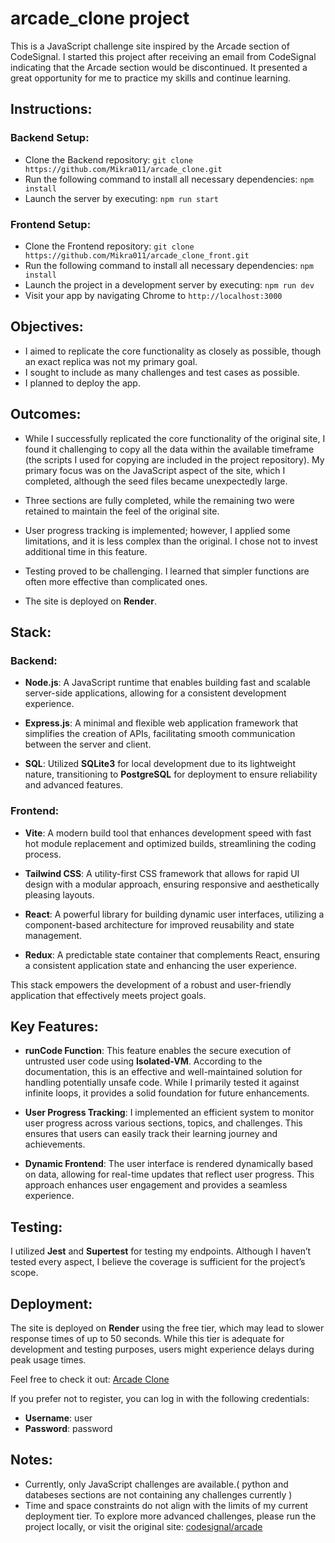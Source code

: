 # arcade_clone project

This is a JavaScript challenge site inspired by the Arcade section of CodeSignal. I started this project after receiving an email from CodeSignal indicating that the Arcade section would be discontinued. It presented a great opportunity for me to practice my skills and continue learning.

## Instructions:

### Backend Setup:
- Clone the Backend repository: `git clone https://github.com/Mikra011/arcade_clone.git`  
- Run the following command to install all necessary dependencies: `npm install`  
- Launch the server by executing: `npm run start`  

### Frontend Setup:
- Clone the Frontend repository: `git clone https://github.com/Mikra011/arcade_clone_front.git`  
- Run the following command to install all necessary dependencies: `npm install`  
- Launch the project in a development server by executing: `npm run dev`  
- Visit your app by navigating Chrome to `http://localhost:3000`

## Objectives:

- I aimed to replicate the core functionality as closely as possible, though an exact replica was not my primary goal.
- I sought to include as many challenges and test cases as possible.
- I planned to deploy the app.

## Outcomes:

- While I successfully replicated the core functionality of the original site, I found it challenging to copy all the data within the available timeframe (the scripts I used for copying are included in the project repository). My primary focus was on the JavaScript aspect of the site, which I completed, although the seed files became unexpectedly large.

- Three sections are fully completed, while the remaining two were retained to maintain the feel of the original site.

- User progress tracking is implemented; however, I applied some limitations, and it is less complex than the original. I chose not to invest additional time in this feature.

- Testing proved to be challenging. I learned that simpler functions are often more effective than complicated ones.

- The site is deployed on **Render**.

## Stack:

### Backend:

- **Node.js**: A JavaScript runtime that enables building fast and scalable server-side applications, allowing for a consistent development experience.

- **Express.js**: A minimal and flexible web application framework that simplifies the creation of APIs, facilitating smooth communication between the server and client.

- **SQL**: Utilized **SQLite3** for local development due to its lightweight nature, transitioning to **PostgreSQL** for deployment to ensure reliability and advanced features.

### Frontend:

- **Vite**: A modern build tool that enhances development speed with fast hot module replacement and optimized builds, streamlining the coding process.

- **Tailwind CSS**: A utility-first CSS framework that allows for rapid UI design with a modular approach, ensuring responsive and aesthetically pleasing layouts.

- **React**: A powerful library for building dynamic user interfaces, utilizing a component-based architecture for improved reusability and state management.

- **Redux**: A predictable state container that complements React, ensuring a consistent application state and enhancing the user experience.

This stack empowers the development of a robust and user-friendly application that effectively meets project goals.


## Key Features:

- **runCode Function**: This feature enables the secure execution of untrusted user code using **Isolated-VM**. According to the documentation, this is an effective and well-maintained solution for handling potentially unsafe code. While I primarily tested it against infinite loops, it provides a solid foundation for future enhancements.

- **User Progress Tracking**: I implemented an efficient system to monitor user progress across various sections, topics, and challenges. This ensures that users can easily track their learning journey and achievements.

- **Dynamic Frontend**: The user interface is rendered dynamically based on data, allowing for real-time updates that reflect user progress. This approach enhances user engagement and provides a seamless experience.


## Testing:

I utilized **Jest** and **Supertest** for testing my endpoints. Although I haven’t tested every aspect, I believe the coverage is sufficient for the project’s scope.

## Deployment:

The site is deployed on **Render** using the free tier, which may lead to slower response times of up to 50 seconds. While this tier is adequate for development and testing purposes, users might experience delays during peak usage times.

Feel free to check it out: [Arcade Clone](https://arcade-clone-front.onrender.com/)

If you prefer not to register, you can log in with the following credentials:
- **Username**: user
- **Password**: password

## Notes:

- Currently, only JavaScript challenges are available.( python and databeses sections are not containing any challenges currently )
- Time and space constraints do not align with the limits of my current deployment tier. To explore more advanced challenges, please run the project locally, or visit the original site: [codesignal/arcade](https://app.codesignal.com/arcade)
